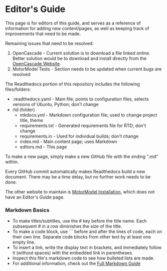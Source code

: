 # Editor's Guide

This page is for editors of this guide, and serves as a reference of information for adding new content/pages, as well as keeping track of improvements that need to be made.

Remaining issues that need to be resolved:

1. OpenCascade - Current solution is to download a file linked online. Better solution would be to download and install directly from the [OpenCascade Website](https://dev.opencascade.org/release).
2. MotorModel Tests - Section needs to be updated when current bugs are resolved

The Readthedocs portion of this repository includes the following files/folders:

- .readthedocs.yaml - Main file; points to configuration files, selects versions of Ubuntu, Python; don't change
- rtd (folder)
  - mkdocs.yml - Markdown configuration file; used to change project title, theme
  - requirements.txt - Generated requirements file for RTD; don't change
  - requirements.in - Used for individual builds; don't change
  - index.md - Main content page; uses Markdown
  - editors.md - This page
  
To make a new page, simply make a new GitHub file with the ending ".md" within.

Every GitHub commit automatically makes Readthedocs build a new document. There may be a time delay, but no further work needs to be done.

The other website to maintain is [MotorModel Installation](https://motormodel.readthedocs.io/en/latest/), which does not have an Editor's Guide page.

### Markdown Basics

- To make titles/subtitles, use the # key before the title name. Each subsequent # in a row diminishes the size of the title.
- To make a code block, use ``` before and after the lines of code, each on their own line. Separate code blocks from other text by at least one empty line.
- To insert a link, write the display text in brackets, and immediately follow it (without spaces) with the embedded link in parentheses.
- Inspect this file's markdown code to see how bulleted lists are made.
- For additional information, check out the [Full Markdown Guide](https://www.markdownguide.org/extended-syntax/)
